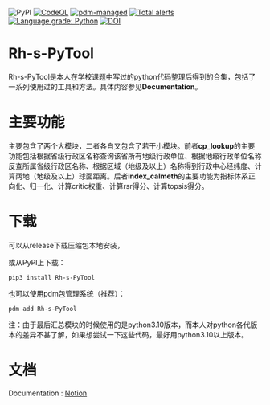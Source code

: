 ![PyPI](https://img.shields.io/pypi/v/Rh-s-PyTool)
[![CodeQL](https://github.com/skahanium/Rh-s-PyTool/actions/workflows/codeql-analysis.yml/badge.svg)](https://github.com/skahanium/Rh-s-PyTool/actions/workflows/codeql-analysis.yml)
[![pdm-managed](https://img.shields.io/badge/pdm-managed-blueviolet)](https://pdm.fming.dev)
[![Total alerts](https://img.shields.io/lgtm/alerts/g/skahanium/Rh-s-PyTool.svg?logo=lgtm&logoWidth=18)](https://lgtm.com/projects/g/skahanium/Rh-s-PyTool/alerts/)
[![Language grade: Python](https://img.shields.io/lgtm/grade/python/g/skahanium/Rh-s-PyTool.svg?logo=lgtm&logoWidth=18)](https://lgtm.com/projects/g/skahanium/Rh-s-PyTool/context:python)
[![DOI](https://zenodo.org/badge/392722517.svg)](https://zenodo.org/badge/latestdoi/392722517)

# Rh-s-PyTool

Rh-s-PyTool是本人在学校课题中写过的python代码整理后得到的合集，包括了一系列使用过的工具和方法。具体内容参见**Documentation**。

# 主要功能

主要包含了两个大模块，二者各自又包含了若干小模块。前者**cp_lookup**的主要功能包括根据省级行政区名称查询该省所有地级行政单位、根据地级行政单位名称反查所属省级行政区名称、根据区域（地级及以上）名称得到行政中心经纬度、计算两地（地级及以上）球面距离。后者**index_calmeth**的主要功能为指标体系正向化、归一化、计算critic权重、计算rsr得分、计算topsis得分。

# 下载

可以从release下载压缩包本地安装，

或从PyPI上下载：

```
pip3 install Rh-s-PyTool
```

也可以使用pdm包管理系统（推荐）：

```
pdm add Rh-s-PyTool
```

注：由于最后汇总模块的时候使用的是python3.10版本，而本人对python各代版本的差异不甚了解，如果想尝试一下这些代码，最好用python3.10以上版本。

# 文档

Documentation : [ Notion ]

[Notion]: https://skahanium.notion.site/Rh-s-PyTool-bf7ab98fba544187b2132c613f0835ea
